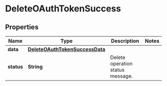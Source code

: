 
# DeleteOAuthTokenSuccess

## Properties
Name | Type | Description | Notes
------------ | ------------- | ------------- | -------------
**data** | [**DeleteOAuthTokenSuccessData**](DeleteOAuthTokenSuccessData.md) |  | 
**status** | **String** | Delete operation status message. | 



